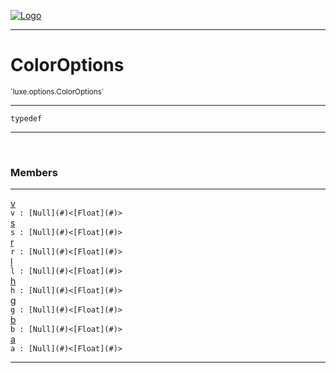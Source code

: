 
[![Logo](../../../images/logo.png)](../../../api/index.html)

---



<h1>ColorOptions</h1>
<small>`luxe.options.ColorOptions`</small>



---

`typedef`

---

&nbsp;
&nbsp;



<h3>Members</h3> <hr/><span class="member apipage">
                <a name="v"><a class="lift" href="#v">v</a></a><div class="clear"></div><code class="signature apipage">v : [Null](#)&lt;[Float](#)&gt;</code><br/></span>
            <span class="small_desc_flat"></span><span class="member apipage">
                <a name="s"><a class="lift" href="#s">s</a></a><div class="clear"></div><code class="signature apipage">s : [Null](#)&lt;[Float](#)&gt;</code><br/></span>
            <span class="small_desc_flat"></span><span class="member apipage">
                <a name="r"><a class="lift" href="#r">r</a></a><div class="clear"></div><code class="signature apipage">r : [Null](#)&lt;[Float](#)&gt;</code><br/></span>
            <span class="small_desc_flat"></span><span class="member apipage">
                <a name="l"><a class="lift" href="#l">l</a></a><div class="clear"></div><code class="signature apipage">l : [Null](#)&lt;[Float](#)&gt;</code><br/></span>
            <span class="small_desc_flat"></span><span class="member apipage">
                <a name="h"><a class="lift" href="#h">h</a></a><div class="clear"></div><code class="signature apipage">h : [Null](#)&lt;[Float](#)&gt;</code><br/></span>
            <span class="small_desc_flat"></span><span class="member apipage">
                <a name="g"><a class="lift" href="#g">g</a></a><div class="clear"></div><code class="signature apipage">g : [Null](#)&lt;[Float](#)&gt;</code><br/></span>
            <span class="small_desc_flat"></span><span class="member apipage">
                <a name="b"><a class="lift" href="#b">b</a></a><div class="clear"></div><code class="signature apipage">b : [Null](#)&lt;[Float](#)&gt;</code><br/></span>
            <span class="small_desc_flat"></span><span class="member apipage">
                <a name="a"><a class="lift" href="#a">a</a></a><div class="clear"></div><code class="signature apipage">a : [Null](#)&lt;[Float](#)&gt;</code><br/></span>
            <span class="small_desc_flat"></span>







---

&nbsp;
&nbsp;
&nbsp;
&nbsp;
